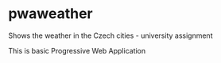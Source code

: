 # pwaweather
Shows the weather in the Czech cities - university assignment

This is basic Progressive Web Application
